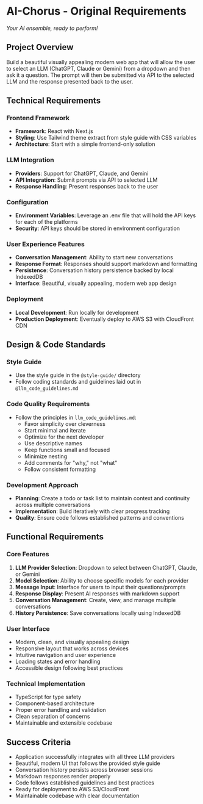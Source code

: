 # AI-Chorus - Original Requirements

*Your AI ensemble, ready to perform!*

## Project Overview
Build a beautiful visually appealing modern web app that will allow the user to select an LLM (ChatGPT, Claude or Gemini) from a dropdown and then ask it a question. The prompt will then be submitted via API to the selected LLM and the response presented back to the user.

## Technical Requirements

### Frontend Framework
- **Framework**: React with Next.js
- **Styling**: Use Tailwind theme extract from style guide with CSS variables
- **Architecture**: Start with a simple frontend-only solution

### LLM Integration
- **Providers**: Support for ChatGPT, Claude, and Gemini
- **API Integration**: Submit prompts via API to selected LLM
- **Response Handling**: Present responses back to the user

### Configuration
- **Environment Variables**: Leverage an .env file that will hold the API keys for each of the platforms
- **Security**: API keys should be stored in environment configuration

### User Experience Features
- **Conversation Management**: Ability to start new conversations
- **Response Format**: Responses should support markdown and formatting
- **Persistence**: Conversation history persistence backed by local IndexedDB
- **Interface**: Beautiful, visually appealing, modern web app design

### Deployment
- **Local Development**: Run locally for development
- **Production Deployment**: Eventually deploy to AWS S3 with CloudFront CDN

## Design & Code Standards

### Style Guide
- Use the style guide in the `@style-guide/` directory
- Follow coding standards and guidelines laid out in `@llm_code_guidelines.md`

### Code Quality Requirements
- Follow the principles in `llm_code_guidelines.md`:
  - Favor simplicity over cleverness
  - Start minimal and iterate
  - Optimize for the next developer
  - Use descriptive names
  - Keep functions small and focused
  - Minimize nesting
  - Add comments for "why," not "what"
  - Follow consistent formatting

### Development Approach
- **Planning**: Create a todo or task list to maintain context and continuity across multiple conversations
- **Implementation**: Build iteratively with clear progress tracking
- **Quality**: Ensure code follows established patterns and conventions

## Functional Requirements

### Core Features
1. **LLM Provider Selection**: Dropdown to select between ChatGPT, Claude, or Gemini
2. **Model Selection**: Ability to choose specific models for each provider
3. **Message Input**: Interface for users to input their questions/prompts
4. **Response Display**: Present AI responses with markdown support
5. **Conversation Management**: Create, view, and manage multiple conversations
6. **History Persistence**: Save conversations locally using IndexedDB

### User Interface
- Modern, clean, and visually appealing design
- Responsive layout that works across devices
- Intuitive navigation and user experience
- Loading states and error handling
- Accessible design following best practices

### Technical Implementation
- TypeScript for type safety
- Component-based architecture
- Proper error handling and validation
- Clean separation of concerns
- Maintainable and extensible codebase

## Success Criteria
- Application successfully integrates with all three LLM providers
- Beautiful, modern UI that follows the provided style guide
- Conversation history persists across browser sessions
- Markdown responses render properly
- Code follows established guidelines and best practices
- Ready for deployment to AWS S3/CloudFront
- Maintainable codebase with clear documentation